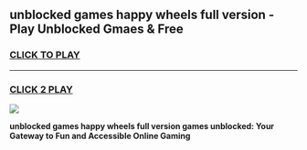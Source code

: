 
## unblocked games happy wheels full version - Play Unblocked Gmaes & Free
<h3>
<a href="https://news.freeplayer.one?title=unblocked_games_happy_wheels_full_version&ref=23F">CLICK TO PLAY</a></h3>
<hr>

<h3>
<a href="https://news.freeplayer.one?title=unblocked_games_happy_wheels_full_version&ref=23F">CLICK 2 PLAY</a>
  
</h3>

<a href="https://news.freeplayer.one?title=unblocked_games_happy_wheels_full_version&ref=23F/"><img src="https://clearcache.store/games.png"></a>


**unblocked games happy wheels full version games unblocked: Your Gateway to Fun and Accessible Online Gaming**
